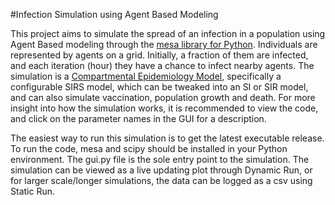 #Infection Simulation using Agent Based Modeling

This project aims to simulate the spread of an infection in a population
 using Agent Based modeling through the [mesa library for Python](https://github.com/projectmesa/mesa/).
 Individuals are represented by agents on a grid. Initially, a fraction
 of them are infected, and each iteration (hour) they have a chance to infect
 nearby agents. The simulation is a [Compartmental Epidemiology Model](https://en.wikipedia.org/wiki/Compartmental_models_in_epidemiology),
 specifically a configurable SIRS model, which can be tweaked into an SI or
 SIR model, and can also simulate vaccination, population growth and
 death. For more insight into how the simulation works, it is recommended
 to view the code, and click on the parameter names in the GUI for a
 description.
    
The easiest way to run this simulation is to get the latest executable
 release. To run the code, mesa and scipy should be installed in your Python
 environment. The gui.py file is the sole entry point to the simulation. The
 simulation can be viewed as a live updating plot through Dynamic Run, or
 for larger scale/longer simulations, the data can be logged as a csv
 using Static Run. 